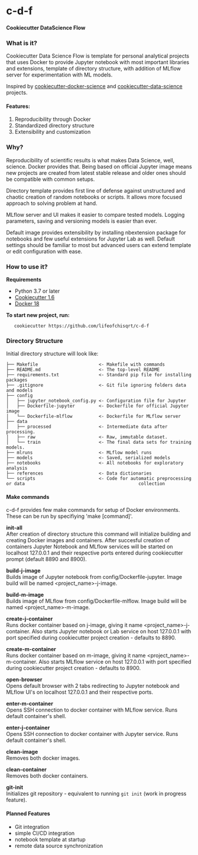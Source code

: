 # c-d-f
#### Cookiecutter DataScience Flow
  
### What is it?  
  Cookiecutter Data Science Flow is template for personal analytical projects that uses Docker to provide Jupyter notebook with most important libraries and extensions, template of directory structure, with addition of MLflow server for experimentation with ML models.  
   
  Inspired by [cookiecutter-docker-science](https://github.com/docker-science/cookiecutter-docker-science) and [cookiecutter-data-science](https://github.com/drivendata/cookiecutter-data-science) projects.

#### Features:
  1. Reproducibility through Docker
  2. Standardized directory structure
  3. Extensibility and customization

### Why?
  Reproducibility of scientific results is what makes Data Science, well, science. Docker provides that. Being based on official Jupyter image means new projects are created from latest stable release and older ones should be compatible with common setups.  
    
  Directory template provides first line of defense against unstructured and chaotic creation of random notebooks or scripts. It allows more focused approach to solving problem at hand.  
  
  MLflow server and UI makes it easier to compare tested models. Logging parameters, saving and versioning models is easier than ever.
  
  Default image provides extensibility by installing nbextension package for notebooks and few useful extensions for Jupyter Lab as well. Default settings should be familiar to most but advanced users can extend template or edit configuration with ease.

### How to use it?
__Requirements__
  - Python 3.7 or later
  - [Cookiecutter 1.6](https://cookiecutter.readthedocs.io/en/latest/installation.html)
  - [Docker 18](https://docs.docker.com/install/#support)

__To start new project, run:__

``` shell
   cookiecutter https://github.com/lifeofchisqrt/c-d-f
```

### Directory Structure
Initial directory structure will look like:
```
├── Makefile                       <- Makefile with commands
├── README.md                      <- The top-level README
├── requirements.txt               <- Standard pip file for installing packages
├── .gitignore                     <- Git file ignoring folders data and models
├── config
│   ├── jupyter_notebook_config.py <- Configuration file for Jupyter
│   ├── Dockerfile-jupyter         <- Dockerfile for official Jupyter image
│   └── Dockerfile-mlflow          <- Dockerfile for MLflow server
├── data
│   ├── processed                  <- Intermediate data after processing.
│   ├── raw                        <- Raw, immutable dataset.
│   └── train                      <- The final data sets for training models.
├── mlruns                         <- MLflow model runs
├── models                         <- Saved, serialized models
├── notebooks                      <- All notebooks for exploratory analysis
├── references                     <- Data dictionaries
└── scripts                        <- Code for automatic preprocessing or data                                           collection
```
#### Make commands
c-d-f provides few make commands for setup of Docker environments. These can be run by specifiying 'make \[command]'.  

__init-all__  
After creation of directory structure this command will initialize building and creating Docker images and containers. After succesful creation of containers Jupyter Notebook and MLflow services will be started on localhost 127.0.0.1 and their respective ports entered during cookiecutter prompt (default 8890 and 8900).

__build-j-image__  
Builds image of Jupyter notebook from config/Dockerfile-jupyter. Image build will be named <project_name>-j-image.

__build-m-image__  
Builds image of MLflow from config/Dockerfile-mlflow. Image build will be named <project_name>-m-image.

__create-j-container__  
Runs docker container based on j-image, giving it name <project_name>-j-container. Also starts Jupyter notebook or Lab service on host 127.0.0.1 with port specified during cookiecutter project creation - defaults to 8890.

__create-m-container__  
Runs docker container based on m-image, giving it name <project_name>-m-container. Also starts MLflow service on host 127.0.0.1 with port specified during cookiecutter project creation - defaults to 8900.

__open-browser__  
Opens default browser with 2 tabs redirecting to Jupyter notebook and MLflow UI's on localhost 127.0.0.1 and their respective ports.

__enter-m-container__  
Opens SSH connection to docker container with MLflow service. Runs default container's shell.

__enter-j-container__  
Opens SSH connection to docker container with Jupyter service. Runs default container's shell.

__clean-image__  
Removes both docker images.

__clean-container__  
Removes both docker containers.

__git-init__  
Initializes git repository - equivalent to running `git init` (work in progress feature).

#### Planned Features
 - Git integration
 - simple CI/CD integration
 - notebook template at startup
 - remote data source synchronization

